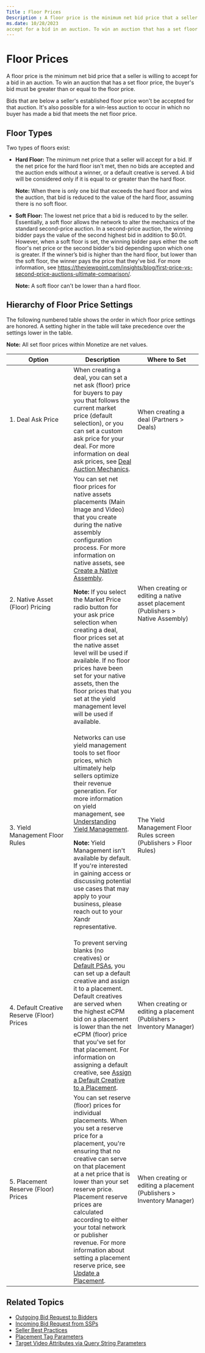 ```yaml
---
Title : Floor Prices
Description : A floor price is the minimum net bid price that a seller is willing to
ms.date: 10/28/2023
accept for a bid in an auction. To win an auction that has a set floor
---
```



# Floor Prices



A floor price is the minimum net bid price that a seller is willing to
accept for a bid in an auction. To win an auction that has a set floor
price, the buyer's bid must be greater than or equal to the floor price.

Bids that are below a seller's established floor price won't be accepted
for that auction. It's also possible for a win-less auction to occur in
which no buyer has made a bid that meets the net floor price.

>

## Floor Types

>

Two types of floors exist:

- **Hard Floor:** The minimum net price that a seller will accept for a
  bid. If the net price for the hard floor isn't met, then no bids are
  accepted and the auction ends without a winner, or a default creative
  is served. A bid will be considered only if it is equal to or greater
  than the hard floor.
  

  <b>Note:</b> When there is only one bid that
  exceeds the hard floor and wins the auction, that bid is reduced to
  the value of the hard floor, assuming there is no soft floor.

  
- **Soft Floor:** The lowest net price that a bid is reduced to by the
  seller. Essentially, a soft floor allows the network to alter the
  mechanics of the standard second-price auction. In a second-price
  auction, the winning bidder pays the value of the second highest bid
  in addition to $0.01. However, when a soft floor is set, the winning
  bidder pays either the soft floor's net price or the second bidder's
  bid depending upon which one is greater. If the winner’s bid is higher
  than the hard floor, but lower than the soft floor, the winner pays
  the price that they've bid. For more information, see <a
  href="https://theviewpoint.com/insights/blog/first-price-vs-second-price-auctions-ultimate-comparison/"
  class="xref"
  target="_blank">https://theviewpoint.com/insights/blog/first-price-vs-second-price-auctions-ultimate-comparison/</a>.
  

  <b>Note:</b> A soft floor can't be lower
  than a hard floor.

  






## Hierarchy of Floor Price Settings

The following numbered table shows the order in which floor price
settings are honored. A setting higher in the table will take precedence
over the settings lower in the table.



<b>Note:</b> All set floor prices within
Monetize are net values.



<table id="floor-prices__table_nps_rfj_3tb" class="table frame-all"
style="width:100%;">
<colgroup>
<col style="width: 33%" />
<col style="width: 33%" />
<col style="width: 33%" />
</colgroup>
<thead class="thead">
<tr class="header row">
<th id="floor-prices__table_nps_rfj_3tb__entry__1"
class="entry">Option</th>
<th id="floor-prices__table_nps_rfj_3tb__entry__2"
class="entry">Description</th>
<th id="floor-prices__table_nps_rfj_3tb__entry__3" class="entry">Where
to Set</th>
</tr>
</thead>
<tbody class="tbody">
<tr class="odd row">
<td class="entry" headers="floor-prices__table_nps_rfj_3tb__entry__1">1.
Deal Ask Price</td>
<td class="entry"
headers="floor-prices__table_nps_rfj_3tb__entry__2">When creating a
deal, you can set a net ask (floor) price for buyers to pay you that
follows the current market price (default selection), or you can set a
custom ask price for your deal. For more information on deal ask prices,
see <a href="deal-auction-mechanics.md" class="xref">Deal Auction
Mechanics</a>.</td>
<td class="entry"
headers="floor-prices__table_nps_rfj_3tb__entry__3">When creating a deal
(Partners
&gt; Deals)</td>
</tr>
<tr class="even row">
<td class="entry" headers="floor-prices__table_nps_rfj_3tb__entry__1">2.
Native Asset (Floor) Pricing</td>
<td class="entry"
headers="floor-prices__table_nps_rfj_3tb__entry__2">You can set net
floor prices for native assets placements (Main Image and Video) that
you create during the native assembly configuration process. For more
information on native assets, see <a
href="create-a-native-assembly.md" class="xref"
title="You can easily modify native assemblies that contain pre-configured native creative asset specifications or create your own from scratch.">Create
a Native Assembly</a>.

<b>Note:</b> If you select the <span
class="ph uicontrol">Market Price radio button for your ask price
selection when creating a deal, floor prices set at the native asset
level will be used if available. If no floor prices have been set for
your native assets, then the floor prices that you set at the yield
management level will be used if available.
</td>
<td class="entry"
headers="floor-prices__table_nps_rfj_3tb__entry__3">When creating or
editing a native asset placement (<span
class="ph uicontrol">Publishers &gt; <span
class="ph uicontrol">Native Assembly)</td>
</tr>
<tr class="odd row">
<td class="entry" headers="floor-prices__table_nps_rfj_3tb__entry__1">3.
Yield Management Floor Rules</td>
<td class="entry"
headers="floor-prices__table_nps_rfj_3tb__entry__2">Networks can use
yield management tools to set floor prices, which ultimately help
sellers optimize their revenue generation. For more information on yield
management, see <a href="understanding-yield-management.md"
class="xref">Understanding Yield Management</a>.

<b>Note:</b> Yield Management isn't available
by default. If you're interested in gaining access or discussing
potential use cases that may apply to your business, please reach out to
your Xandr representative.
</td>
<td class="entry"
headers="floor-prices__table_nps_rfj_3tb__entry__3">The Yield Management
Floor Rules screen (<span
class="ph menucascade">Publishers &gt;
Floor Rules)</td>
</tr>
<tr class="even row">
<td class="entry" headers="floor-prices__table_nps_rfj_3tb__entry__1">4.
Default Creative Reserve (Floor) Prices</td>
<td class="entry" headers="floor-prices__table_nps_rfj_3tb__entry__2">To
prevent serving blanks (no creatives) or <a href="default-psas.md"
class="xref">Default PSAs</a>, you can set up a default creative and
assign it to a placement. Default creatives are served when the highest
eCPM bid on a placement is lower than the net eCPM (floor) price that
you've set for that placement. For information on assigning a default
creative, see <a href="assign-a-default-creative-to-a-placement.md"
class="xref">Assign a Default Creative to a Placement</a>.</td>
<td class="entry"
headers="floor-prices__table_nps_rfj_3tb__entry__3">When creating or
editing a placement (<span
class="ph uicontrol">Publishers &gt; <span
class="ph uicontrol">Inventory Manager)</td>
</tr>
<tr class="odd row">
<td class="entry" headers="floor-prices__table_nps_rfj_3tb__entry__1">5.
Placement Reserve (Floor) Prices</td>
<td class="entry"
headers="floor-prices__table_nps_rfj_3tb__entry__2">You can set reserve
(floor) prices for individual placements. When you set a reserve price
for a placement, you're ensuring that no creative can serve on that
placement at a net price that is lower than your set reserve price.
Placement reserve prices are calculated according to either your total
network or publisher revenue. For more information about setting a
placement reserve price, see <a href="update-a-placement.md"
class="xref">Update a Placement</a>.</td>
<td class="entry"
headers="floor-prices__table_nps_rfj_3tb__entry__3">When creating or
editing a placement (<span
class="ph uicontrol">Publishers &gt; <span
class="ph uicontrol">Inventory Manager)</td>
</tr>
</tbody>
</table>




## Related Topics

- <a
  href="xandr-bidders/outgoing-bid-request-to-bidders.md"
  class="xref" target="_blank">Outgoing Bid Request to Bidders</a>
- <a
  href="supply-partners/incoming-bid-request-from-ssps.md"
  class="xref" target="_blank">Incoming Bid Request from SSPs</a>
- <a
  href="industry-reference/seller-best-practices.md"
  class="xref" target="_blank">Seller Best Practices</a>
- <a href="placement-tag-parameters.md" class="xref">Placement Tag
  Parameters</a>
- <a href="target-video-attributes-via-query-string-parameters.md"
  class="xref"
  title="If you use a tag solution for in-stream video, effectively targeting demand requires knowledge and careful implementation of the range of possible tag parameters.">Target
  Video Attributes via Query String Parameters</a>






